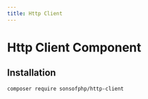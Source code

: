 ```yaml
---
title: Http Client
---
```


# Http Client Component

## Installation

```shell
composer require sonsofphp/http-client
```
